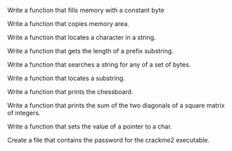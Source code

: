 Write a function that fills memory with a constant byte

Write a function that copies memory area.

Write a function that locates a character in a string.

Write a function that gets the length of a prefix substring.

Write a function that searches a string for any of a set of bytes.

Write a function that locates a substring.

Write a function that prints the chessboard.

Write a function that prints the sum of the two diagonals of a square matrix of integers.

Write a function that sets the value of a pointer to a char.

Create a file that contains the password for the crackme2 executable.

